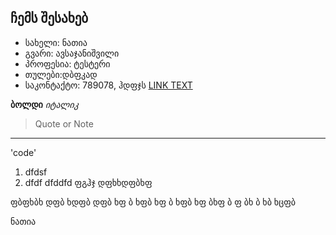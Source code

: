 ## ჩემს შესახებ
 - სახელი: ნათია
 - გვარი: ავსაჯანიშვილი
 - პროფესია: ტესტერი
 - თულები:დბფკად
 - საკონტაქტო: 789078, ჰდფჯს
[LINK TEXT](ნათია)

 **ბოლდი**
 *იტალიკ*
 > Quote or Note
>
>
> 
--------------------------------------------------------------

'code'
1. dfdsf
2. dfdf
dfddfd
ფგჰჯ
დფხხდფბხფ

ფბფხბხ
დფბ
ხდფბ
დფბ
ხფ
ბ
ხფბ
ხფ
ბ
ხფბ
ხფ
ბხფ
ბ
ფ
ბხ
ბ
ხბ
ხცფბ

ნათია
